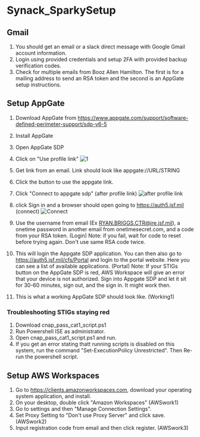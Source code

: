 # Synack_SparkySetup

## Gmail
1) You should get an email or a slack direct message with Google Gmail account information.
2) Login using provided credentials and setup 2FA with provided backup verification codes.
3) Check for multiple emails from Booz Allen Hamilton. The first is for a mailing address to send an RSA token and the second is an AppGate setup instructions.

## Setup AppGate
1) Download AppGate from https://www.appgate.com/support/software-defined-perimeter-support/sdp-v6-5
2) Install AppGate
3) Open AppGate SDP
4) Click on "Use profile link"
   ![1](https://github.com/user-attachments/assets/627f2354-2daf-407b-9092-2a73b8d3d461)

5) Get link from an email. Link should look like appgate://URL/STRING 
6) Click the button to use the appgate link.
7) Click "Connect to appgate sdp" (after profile link)
   ![after profile link](https://github.com/user-attachments/assets/937dea36-a8a5-47da-a35e-ebebc847c63a)

9) click Sign in and a browser should open going to https://auth5.jsf.mil (connect)
    ![Connect](https://github.com/user-attachments/assets/1a4cbbe4-8a8b-41df-8de6-6e2a1933c741)

0) Use the username from email (Ex RYAN.BRIGGS.CTR@jre.jsf.mil), a onetime password in another email from onetimesecret.com, and a code from your RSA token. (Login) Note: if you fail, wait for code to reset before trying again. Don't use same RSA code twice.
11) This will login the Appgate SDP application. You can then also go to https://auth5.jsf.mil/cfs/Portal and login to the portal website. Here you can see a list of available applications. (Portal)
Note: If your STIGs button on the AppGate SDP is red, AWS Workspace will give an error that your device is not authorized. Sign into Appgate SDP and let it sit for 30-60 minutes, sign out, and the sign in. It might work then.
12) This is what a working AppGate SDP should look like. (Working1)

### Troubleshooting STIGs staying red
1) Download cnap_pass_cat1_script.ps1
2) Run Powershell ISE as administrator.
3) Open cnap_pass_cat1_script.ps1 and run. 
4) If you get an error stating thatt running scripts is disabled on this system, run the command "Set-ExecutionPolicy Unrestricted". Then Re-run the powershell script.

## Setup AWS Workspaces
1) Go to https://clients.amazonworkspaces.com, download your operating system application, and install.
2) On your desktop, double click "Amazon Workspaces" (AWSwork1)
3) Go to settings and then "Manage Connection Settings".
4) Set Proxy Setting to "Don't use Proxy Server" and click save. (AWSwork2)
5) Input registration code from email and then click register. (AWSwork3)
